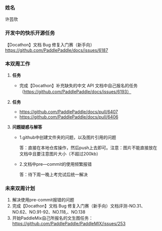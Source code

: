 ### 姓名

许芸欣

### 开发中的快乐开源任务

【Docathon】文档 Bug 修复入门赛（新手向）https://github.com/PaddlePaddle/docs/issues/6187

### 本双周工作

1. **任务**

   - 完成【Docathon】补充缺失的中文 API 文档中自己报名的任务（https://github.com/PaddlePaddle/docs/issues/6193）

2. **任务**

   - https://github.com/PaddlePaddle/docs/pull/6407
   - https://github.com/PaddlePaddle/docs/pull/6406

3. **问题疑惑与解答**

   - 1.github中创建文件夹的问题，以及图片引用的问题

     答：直接在本地仓库操作，然后push上去即可。注意：图片不能直接放在文档中且要注意图片大小（不超过200kb）
   - 2.文档中pre—commit的使用频繁报错

     答：待下周一晚上考完试后统一解决

### 未来双周计划

1. 解决使用pre-commit报错的问题
2. 完成【Docathon】文档 Bug 修复入门赛（新手向）文档评测-NO.31、NO.62、NO.91-92、NO.118,、NO.138
3. 开始PaddleMix自己所报名的文生图任务：https://github.com/PaddlePaddle/PaddleMIX/issues/253

